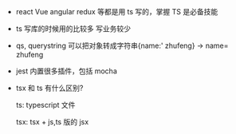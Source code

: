 - react Vue angular redux 等都是用 ts 写的，掌握 TS 是必备技能
- ts 写库的时候用的比较多 写业务较少
- qs, querystring 可以把对象转成字符串{name:' zhufeng} -> name= zhufeng
- jest 内置很多插件，包括 mocha
- tsx 和 ts 有什么区别?

  ts: typescript 文件

  tsx: tsx + js,ts 版的 jsx
